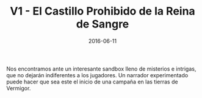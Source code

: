 ﻿---
title: V1 - El Castillo Prohibido de la Reina de Sangre
summary: El castillo de Varania tiene una nueva señora que ha traído el caos y el terror al valle de Galas y sus habitantes. Nunca antes una tierra había estado tan maldita y nunca antes un grupo de héroes había sido tan necesario. ¿Aceptarán los personajes el desafío? El Castillo Prohibido de La Reina de Sangre os espera.

authors:
  - José Manuel Palacios
date: 2016-06-11
type: post
categories:
- Clásicos de la Marca
- Vermigor
tags:
- aventura
- castillo
- sandbox
minlevels: "6"
maxlevels: "10"
prices: Gratis
session: "?"
mincharacters: "5"
maxcharacters: "6"
eval: oficial
cover: "reinasangre.jpg"
download: "reinasangre.pdf"
moreinfo: "https://tesorosdelamarca.com/producto/castillo-prohibido-la-reina-sangre/"
license: "OGL"
draft: false

---

Nos encontramos ante un interesante sandbox lleno de misterios e intrigas, que no dejarán indiferentes a los jugadores. Un narrador experimentado puede hacer que sea este el inicio de una campaña en las tierras de Vermigor.
